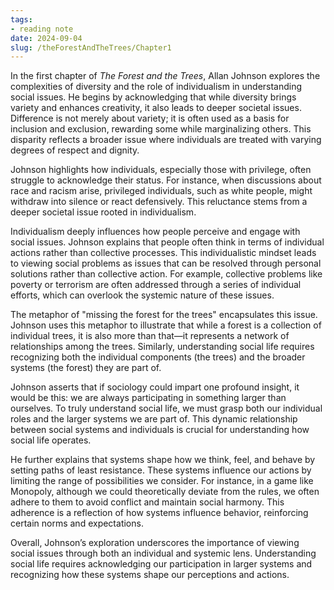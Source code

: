 ```yaml
---
tags: 
- reading note
date: 2024-09-04
slug: /theForestAndTheTrees/Chapter1
---
```


In the first chapter of *The Forest and the Trees*, Allan Johnson explores the complexities of diversity and the role of individualism in understanding social issues. He begins by acknowledging that while diversity brings variety and enhances creativity, it also leads to deeper societal issues. Difference is not merely about variety; it is often used as a basis for inclusion and exclusion, rewarding some while marginalizing others. This disparity reflects a broader issue where individuals are treated with varying degrees of respect and dignity.

Johnson highlights how individuals, especially those with privilege, often struggle to acknowledge their status. For instance, when discussions about race and racism arise, privileged individuals, such as white people, might withdraw into silence or react defensively. This reluctance stems from a deeper societal issue rooted in individualism.

Individualism deeply influences how people perceive and engage with social issues. Johnson explains that people often think in terms of individual actions rather than collective processes. This individualistic mindset leads to viewing social problems as issues that can be resolved through personal solutions rather than collective action. For example, collective problems like poverty or terrorism are often addressed through a series of individual efforts, which can overlook the systemic nature of these issues.

The metaphor of "missing the forest for the trees" encapsulates this issue. Johnson uses this metaphor to illustrate that while a forest is a collection of individual trees, it is also more than that—it represents a network of relationships among the trees. Similarly, understanding social life requires recognizing both the individual components (the trees) and the broader systems (the forest) they are part of.

Johnson asserts that if sociology could impart one profound insight, it would be this: we are always participating in something larger than ourselves. To truly understand social life, we must grasp both our individual roles and the larger systems we are part of. This dynamic relationship between social systems and individuals is crucial for understanding how social life operates.

He further explains that systems shape how we think, feel, and behave by setting paths of least resistance. These systems influence our actions by limiting the range of possibilities we consider. For instance, in a game like Monopoly, although we could theoretically deviate from the rules, we often adhere to them to avoid conflict and maintain social harmony. This adherence is a reflection of how systems influence behavior, reinforcing certain norms and expectations.

Overall, Johnson’s exploration underscores the importance of viewing social issues through both an individual and systemic lens. Understanding social life requires acknowledging our participation in larger systems and recognizing how these systems shape our perceptions and actions.

